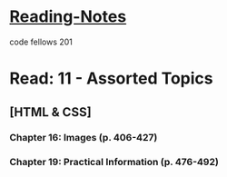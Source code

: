 # [Reading-Notes](https://alsosteve.github.io/reading-notes/)
code fellows 201

# Read: 11 - Assorted Topics

## [HTML & CSS]

### Chapter 16: Images (p. 406-427)

### Chapter 19: Practical Information (p. 476-492)